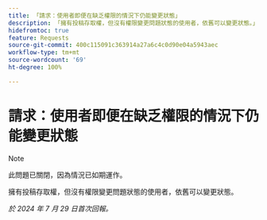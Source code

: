 ```yaml
---
title: 「請求：使用者即便在缺乏權限的情況下仍能變更狀態」
description: 「擁有投稿存取權，但沒有權限變更問題狀態的使用者，依舊可以變更狀態。」
hidefromtoc: true
feature: Requests
source-git-commit: 400c115091c363914a27a6c4c0d90e04a5943aec
workflow-type: tm+mt
source-wordcount: '69'
ht-degree: 100%

---
```



# 請求：使用者即便在缺乏權限的情況下仍能變更狀態

>[!NOTE]
>
>此問題已關閉，因為情況已如期運作。

擁有投稿存取權，但沒有權限變更問題狀態的使用者，依舊可以變更狀態。

_於 2024 年 7 月 29 日首次回報。_
